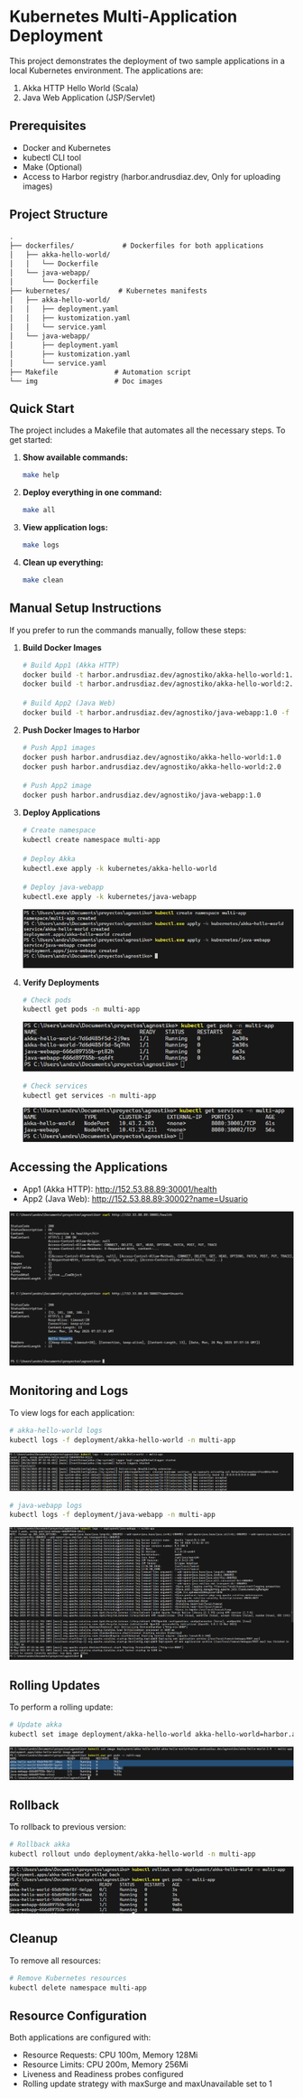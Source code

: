 # Kubernetes Multi-Application Deployment

This project demonstrates the deployment of two sample applications in a local Kubernetes environment. The applications are:

1. Akka HTTP Hello World (Scala)
2. Java Web Application (JSP/Servlet)

## Prerequisites

- Docker and Kubernetes
- kubectl CLI tool
- Make (Optional)
- Access to Harbor registry (harbor.andrusdiaz.dev, Only for uploading images)

## Project Structure

```
.
├── dockerfiles/            # Dockerfiles for both applications
│   ├── akka-hello-world/
│   │   └── Dockerfile
│   └── java-webapp/
│       └── Dockerfile
├── kubernetes/            # Kubernetes manifests
│   ├── akka-hello-world/
│   │   ├── deployment.yaml
│   │   ├── kustomization.yaml
│   │   └── service.yaml
│   └── java-webapp/
│       ├── deployment.yaml
│       ├── kustomization.yaml
│       └── service.yaml
├── Makefile              # Automation script
└── img                   # Doc images
```

## Quick Start

The project includes a Makefile that automates all the necessary steps. To get started:

1. **Show available commands:**
   ```bash
   make help
   ```

2. **Deploy everything in one command:**
   ```bash
   make all
   ```

3. **View application logs:**
   ```bash
   make logs
   ```

4. **Clean up everything:**
   ```bash
   make clean
   ```

## Manual Setup Instructions

If you prefer to run the commands manually, follow these steps:

1. **Build Docker Images**
   ```bash
   # Build App1 (Akka HTTP)
   docker build -t harbor.andrusdiaz.dev/agnostiko/akka-hello-world:1.0 -f dockerfiles/akka-hello-world/Dockerfile .
   docker build -t harbor.andrusdiaz.dev/agnostiko/akka-hello-world:2.0 -f dockerfiles/akka-hello-world/Dockerfile .

   # Build App2 (Java Web)
   docker build -t harbor.andrusdiaz.dev/agnostiko/java-webapp:1.0 -f dockerfiles/java-webapp/Dockerfile .
   ```

2. **Push Docker Images to Harbor**
   ```bash
   # Push App1 images
   docker push harbor.andrusdiaz.dev/agnostiko/akka-hello-world:1.0
   docker push harbor.andrusdiaz.dev/agnostiko/akka-hello-world:2.0

   # Push App2 image
   docker push harbor.andrusdiaz.dev/agnostiko/java-webapp:1.0
   ```

3. **Deploy Applications**
   ```bash
   # Create namespace
   kubectl create namespace multi-app

   # Deploy Akka
   kubectl.exe apply -k kubernetes/akka-hello-world

   # Deploy java-webapp
   kubectl.exe apply -k kubernetes/java-webapp
   ```

   ![Deploy Applications](img/deploy.png)

4. **Verify Deployments**
   ```bash
   # Check pods
   kubectl get pods -n multi-app
   ```
   ![Get Pods](img/get-pods.png)

   ```bash
   # Check services
   kubectl get services -n multi-app
   ```
   ![Get Services](img/get-services.png)

## Accessing the Applications

- App1 (Akka HTTP): http://152.53.88.89:30001/health
- App2 (Java Web): http://152.53.88.89:30002?name=Usuario

![Accessing the Applications](img/accessing-the-applications.png)

## Monitoring and Logs

To view logs for each application:

```bash
# akka-hello-world logs
kubectl logs -f deployment/akka-hello-world -n multi-app
```
![Akka HTTP Logs](img/logs-akka-hello-world.png)

```bash
# java-webapp logs
kubectl logs -f deployment/java-webapp -n multi-app
```
![Java Webapp Logs](img/logs-java-webapp.png)

## Rolling Updates

To perform a rolling update:

```bash
# Update akka
kubectl set image deployment/akka-hello-world akka-hello-world=harbor.andrusdiaz.dev/agnostiko/akka-hello-world:2.0 -n multi-app
```
![Akka Update](img/akka-update.png)

## Rollback

To rollback to previous version:

```bash
# Rollback akka
kubectl rollout undo deployment/akka-hello-world -n multi-app
```
![Akka Rollout](img/akka-rollout.png)

## Cleanup

To remove all resources:

```bash
# Remove Kubernetes resources
kubectl delete namespace multi-app
```

## Resource Configuration

Both applications are configured with:
- Resource Requests: CPU 100m, Memory 128Mi
- Resource Limits: CPU 200m, Memory 256Mi
- Liveness and Readiness probes configured
- Rolling update strategy with maxSurge and maxUnavailable set to 1 